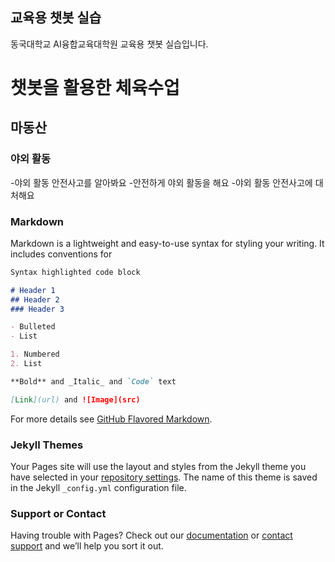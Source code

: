 ## 교육용 챗봇 실습

동국대학교 AI융합교육대학원 교육용 챗봇 실습입니다.

# 챗봇을 활용한 체육수업

## 마동산

### 야외 활동

-야외 활동 안전사고를 알아봐요
-안전하게 야외 활동을 해요
-야외 활동 안전사고에 대처해요

### Markdown

Markdown is a lightweight and easy-to-use syntax for styling your writing. It includes conventions for

```markdown
Syntax highlighted code block

# Header 1
## Header 2
### Header 3

- Bulleted
- List

1. Numbered
2. List

**Bold** and _Italic_ and `Code` text

[Link](url) and ![Image](src)
```

For more details see [GitHub Flavored Markdown](https://guides.github.com/features/mastering-markdown/).

### Jekyll Themes

Your Pages site will use the layout and styles from the Jekyll theme you have selected in your [repository settings](https://github.com/joeyongjun/ps-1/settings/pages). The name of this theme is saved in the Jekyll `_config.yml` configuration file.

### Support or Contact

Having trouble with Pages? Check out our [documentation](https://docs.github.com/categories/github-pages-basics/) or [contact support](https://support.github.com/contact) and we’ll help you sort it out.
